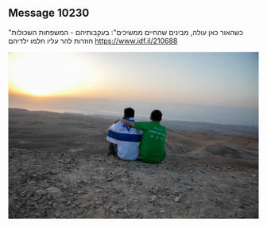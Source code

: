 ## Message 10230

"כשהאור כאן עולה, מבינים שהחיים ממשיכים":
בעקבותיהם - המשפחות השכולות חוזרות להר עליו חלמו ילדיהם
https://www.idf.il/210688

![Photo](10230/10230_photo.jpg)
